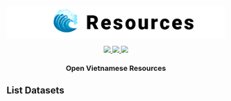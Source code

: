 <p align="center">
<br/>
<img src="docs/images/underthesea_resources.png"/>
<br/>
</p>

<p align="center">
  <a href="LICENSE">
    <img src="https://img.shields.io/badge/license-GPLv3-blue"/>
  </a>
  <a href="#">
    <img src="https://img.shields.io/badge/release-v1.0.0-blue"/>
  </a>
  <a href="#">
    <img src="https://img.shields.io/badge/datasets-2-brightgreen"/>
  </a>
</p>

<h3 align="center">
Open Vietnamese Resources
</h3>

## List Datasets



